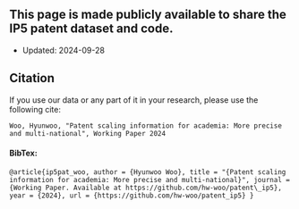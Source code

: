 ## This page is made publicly available to share the IP5 patent dataset and code.
- Updated: 2024-09-28

## Citation
If you use our data or any part of it in your research, please use the following cite:

`Woo, Hyunwoo, "Patent scaling information for academia: More precise and multi-national", Working Paper 2024`

#### BibTex:
`@article{ip5pat_woo,
    author = {Hyunwoo Woo},
    title = "{Patent scaling information for academia: More precise and multi-national}",
    journal = {Working Paper. Available at https://github.com/hw-woo/patent\_ip5},
    year = {2024},
    url = {https://github.com/hw-woo/patent_ip5}
}`
